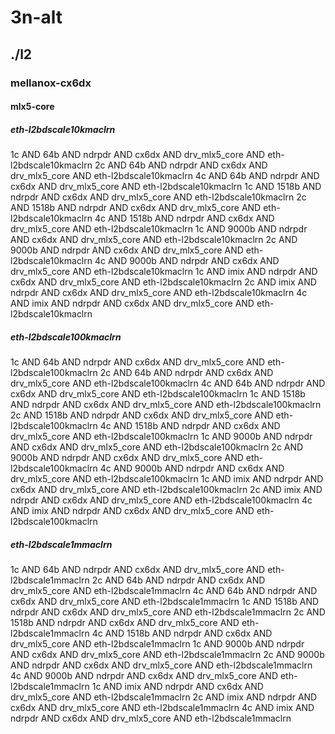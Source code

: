 # 3n-alt
## ./l2
### mellanox-cx6dx
#### mlx5-core
##### eth-l2bdscale10kmaclrn
1c AND 64b AND ndrpdr AND cx6dx AND drv_mlx5_core AND eth-l2bdscale10kmaclrn
2c AND 64b AND ndrpdr AND cx6dx AND drv_mlx5_core AND eth-l2bdscale10kmaclrn
4c AND 64b AND ndrpdr AND cx6dx AND drv_mlx5_core AND eth-l2bdscale10kmaclrn
1c AND 1518b AND ndrpdr AND cx6dx AND drv_mlx5_core AND eth-l2bdscale10kmaclrn
2c AND 1518b AND ndrpdr AND cx6dx AND drv_mlx5_core AND eth-l2bdscale10kmaclrn
4c AND 1518b AND ndrpdr AND cx6dx AND drv_mlx5_core AND eth-l2bdscale10kmaclrn
1c AND 9000b AND ndrpdr AND cx6dx AND drv_mlx5_core AND eth-l2bdscale10kmaclrn
2c AND 9000b AND ndrpdr AND cx6dx AND drv_mlx5_core AND eth-l2bdscale10kmaclrn
4c AND 9000b AND ndrpdr AND cx6dx AND drv_mlx5_core AND eth-l2bdscale10kmaclrn
1c AND imix AND ndrpdr AND cx6dx AND drv_mlx5_core AND eth-l2bdscale10kmaclrn
2c AND imix AND ndrpdr AND cx6dx AND drv_mlx5_core AND eth-l2bdscale10kmaclrn
4c AND imix AND ndrpdr AND cx6dx AND drv_mlx5_core AND eth-l2bdscale10kmaclrn
##### eth-l2bdscale100kmaclrn
1c AND 64b AND ndrpdr AND cx6dx AND drv_mlx5_core AND eth-l2bdscale100kmaclrn
2c AND 64b AND ndrpdr AND cx6dx AND drv_mlx5_core AND eth-l2bdscale100kmaclrn
4c AND 64b AND ndrpdr AND cx6dx AND drv_mlx5_core AND eth-l2bdscale100kmaclrn
1c AND 1518b AND ndrpdr AND cx6dx AND drv_mlx5_core AND eth-l2bdscale100kmaclrn
2c AND 1518b AND ndrpdr AND cx6dx AND drv_mlx5_core AND eth-l2bdscale100kmaclrn
4c AND 1518b AND ndrpdr AND cx6dx AND drv_mlx5_core AND eth-l2bdscale100kmaclrn
1c AND 9000b AND ndrpdr AND cx6dx AND drv_mlx5_core AND eth-l2bdscale100kmaclrn
2c AND 9000b AND ndrpdr AND cx6dx AND drv_mlx5_core AND eth-l2bdscale100kmaclrn
4c AND 9000b AND ndrpdr AND cx6dx AND drv_mlx5_core AND eth-l2bdscale100kmaclrn
1c AND imix AND ndrpdr AND cx6dx AND drv_mlx5_core AND eth-l2bdscale100kmaclrn
2c AND imix AND ndrpdr AND cx6dx AND drv_mlx5_core AND eth-l2bdscale100kmaclrn
4c AND imix AND ndrpdr AND cx6dx AND drv_mlx5_core AND eth-l2bdscale100kmaclrn
##### eth-l2bdscale1mmaclrn
1c AND 64b AND ndrpdr AND cx6dx AND drv_mlx5_core AND eth-l2bdscale1mmaclrn
2c AND 64b AND ndrpdr AND cx6dx AND drv_mlx5_core AND eth-l2bdscale1mmaclrn
4c AND 64b AND ndrpdr AND cx6dx AND drv_mlx5_core AND eth-l2bdscale1mmaclrn
1c AND 1518b AND ndrpdr AND cx6dx AND drv_mlx5_core AND eth-l2bdscale1mmaclrn
2c AND 1518b AND ndrpdr AND cx6dx AND drv_mlx5_core AND eth-l2bdscale1mmaclrn
4c AND 1518b AND ndrpdr AND cx6dx AND drv_mlx5_core AND eth-l2bdscale1mmaclrn
1c AND 9000b AND ndrpdr AND cx6dx AND drv_mlx5_core AND eth-l2bdscale1mmaclrn
2c AND 9000b AND ndrpdr AND cx6dx AND drv_mlx5_core AND eth-l2bdscale1mmaclrn
4c AND 9000b AND ndrpdr AND cx6dx AND drv_mlx5_core AND eth-l2bdscale1mmaclrn
1c AND imix AND ndrpdr AND cx6dx AND drv_mlx5_core AND eth-l2bdscale1mmaclrn
2c AND imix AND ndrpdr AND cx6dx AND drv_mlx5_core AND eth-l2bdscale1mmaclrn
4c AND imix AND ndrpdr AND cx6dx AND drv_mlx5_core AND eth-l2bdscale1mmaclrn
